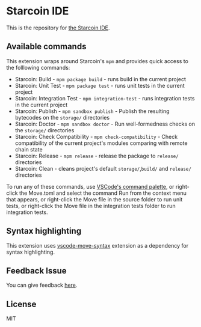 # Starcoin IDE

This is the repository for [the Starcoin IDE](https://marketplace.visualstudio.com/items?itemName=starcoinorg.starcoin-ide).

## Available commands

This extension wraps around Starcoin's `mpm` and provides quick access to the folllowing commands:

- Starcoin: Build - `mpm package build` - runs build in the current project
- Starcoin: Unit Test - `mpm package test` - runs unit tests in the current project
- Starcoin: Integration Test - `mpm integration-test` - runs integration tests in the current project
- Starcoin: Publish - `mpm sandbox publish` -  Publish the resulting bytecodes on the `storage/` directories
- Starcoin: Doctor - `mpm sandbox doctor` - Run well-formedness checks on the `storage/` directories
- Starcoin: Check Compatibility - `mpm check-compatibility` - Check compatibility of the current project's modules comparing with remote chain state
- Starcoin: Release - `mpm release` - release the package to `release/` directories
- Starcoin: Clean - cleans project's default `storage/`,`build/` and `release/` directories

To run any of these commands, use [VSCode's command palette](https://code.visualstudio.com/docs/getstarted/userinterface#_command-palette),
or right-click the Move.toml and select the command Run from the context menu that appears,
or right-click the Move file in the source folder to run unit tests, 
or right-click the Move file in the integration tests folder to run integration tests.

## Syntax highlighting

This extension uses [vscode-move-syntax](https://marketplace.visualstudio.com/items?itemName=damirka.move-syntax) extension as a dependency for syntax highlighting.

## Feedback Issue

You can give feedback [here](https://github.com/starcoinorg/starcoin-ide/issues).

## License

MIT
